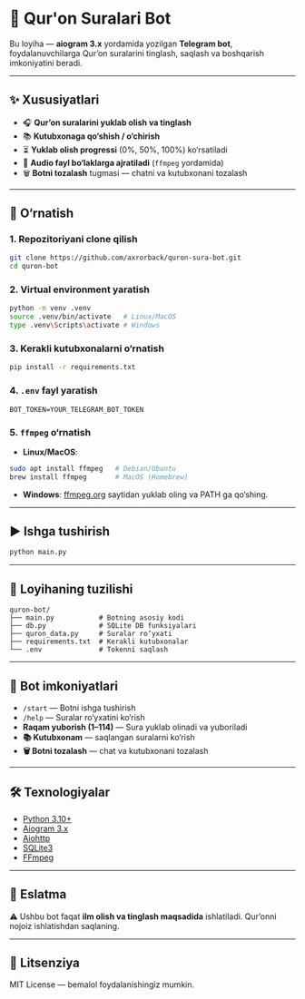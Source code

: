 # 📖 Qur'on Suralari Bot

Bu loyiha — **aiogram 3.x** yordamida yozilgan **Telegram bot**, foydalanuvchilarga Qur’on suralarini tinglash, saqlash va boshqarish imkoniyatini beradi.

---

## ✨ Xususiyatlari

* 🎧 **Qur’on suralarini yuklab olish va tinglash**
* 📚 **Kutubxonaga qo‘shish / o‘chirish**
* ⏳ **Yuklab olish progressi** (0%, 50%, 100%) ko‘rsatiladi
* 🔄 **Audio fayl bo‘laklarga ajratiladi** (`ffmpeg` yordamida)
* 🗑 **Botni tozalash** tugmasi — chatni va kutubxonani tozalash

---

## 🚀 O‘rnatish

### 1. Repozitoriyani clone qilish

```bash
git clone https://github.com/axrorback/quron-sura-bot.git
cd quron-bot
```

### 2. Virtual environment yaratish

```bash
python -m venv .venv
source .venv/bin/activate   # Linux/MacOS
type .venv\Scripts\activate # Windows
```

### 3. Kerakli kutubxonalarni o‘rnatish

```bash
pip install -r requirements.txt
```

### 4. `.env` fayl yaratish

```
BOT_TOKEN=YOUR_TELEGRAM_BOT_TOKEN
```

### 5. `ffmpeg` o‘rnatish

* **Linux/MacOS**:

```bash
sudo apt install ffmpeg   # Debian/Ubuntu
brew install ffmpeg       # MacOS (Homebrew)
```

* **Windows**: [ffmpeg.org](https://ffmpeg.org/download.html) saytidan yuklab oling va PATH ga qo‘shing.

---

## ▶️ Ishga tushirish

```bash
python main.py
```

---

## 📂 Loyihaning tuzilishi

```
quron-bot/
├── main.py           # Botning asosiy kodi
├── db.py             # SQLite DB funksiyalari
├── quron_data.py     # Suralar ro‘yxati
├── requirements.txt  # Kerakli kutubxonalar
└── .env              # Tokenni saqlash
```

---

## 📸 Bot imkoniyatlari

* `/start` — Botni ishga tushirish
* `/help` — Suralar ro‘yxatini ko‘rish
* **Raqam yuborish (1–114)** — Sura yuklab olinadi va yuboriladi
* **📚 Kutubxonam** — saqlangan suralarni ko‘rish
* **🗑 Botni tozalash** — chat va kutubxonani tozalash

---

## 🛠 Texnologiyalar

* [Python 3.10+](https://www.python.org/)
* [Aiogram 3.x](https://docs.aiogram.dev/)
* [Aiohttp](https://docs.aiohttp.org/)
* [SQLite3](https://www.sqlite.org/)
* [FFmpeg](https://ffmpeg.org/)

---

## 🤲 Eslatma

⚠️ Ushbu bot faqat **ilm olish va tinglash maqsadida** ishlatiladi. Qur’onni nojoiz ishlatishdan saqlaning.

---

## 📜 Litsenziya

MIT License — bemalol foydalanishingiz mumkin.
